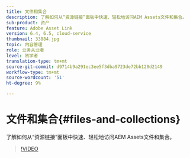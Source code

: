 ```yaml
---
title: 文件和集合
description: 了解如何从“资源链接”面板中快速、轻松地访问AEM Assets文件和集合。
sub-product: 资产
feature: Adobe Asset Link
version: 6.4, 6.5, cloud-service
thumbnail: 33884.jpg
topic: 内容管理
role: 业务从业者
level: 初学者
translation-type: tm+mt
source-git-commit: d9714b9a291ec3ee5f3dba9723de72bb120d2149
workflow-type: tm+mt
source-wordcount: '51'
ht-degree: 9%

---
```



# 文件和集合{#files-and-collections}

了解如何从“资源链接”面板中快速、轻松地访问AEM Assets文件和集合。

>[!VIDEO](https://video.tv.adobe.com/v/33884/?quality=12)
